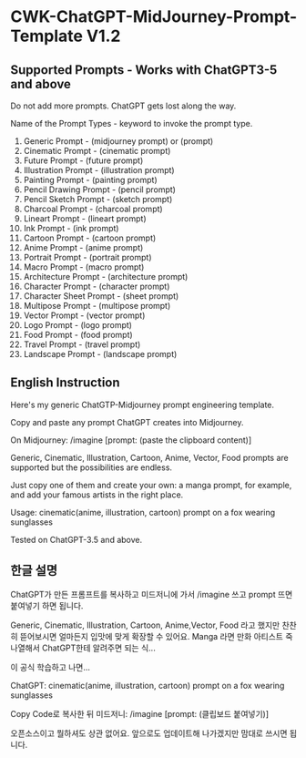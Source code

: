 # CWK-ChatGPT-MidJourney-Prompt-Template V1.2

## Supported Prompts - Works with ChatGPT3-5 and above

Do not add more prompts. ChatGPT gets lost along the way.

Name of the Prompt Types - keyword to invoke the prompt type.

 1. Generic Prompt - (midjourney prompt) or (prompt)
 2. Cinematic Prompt - (cinematic prompt)
 3. Future Prompt - (future prompt)
 4. Illustration Prompt - (illustration prompt)
 5. Painting Prompt - (painting prompt)
 5. Pencil Drawing Prompt - (pencil prompt)
 6. Pencil Sketch Prompt - (sketch prompt)
 7. Charcoal Prompt - (charcoal prompt)
 8. Lineart Prompt - (lineart prompt)
 9. Ink Prompt - (ink prompt)
 10. Cartoon Prompt - (cartoon prompt)
 11. Anime Prompt - (anime prompt)
 12. Portrait Prompt - (portrait prompt)
 13. Macro Prompt - (macro prompt)
 14. Architecture Prompt - (architecture prompt)
 15. Character Prompt - (character prompt)
 16. Character Sheet Prompt - (sheet prompt)
 17. Multipose Prompt - (multipose prompt)
 18. Vector Prompt - (vector prompt)
 19. Logo Prompt - (logo prompt)
 20. Food Prompt - (food prompt)
 21. Travel Prompt - (travel prompt)
 22. Landscape Prompt - (landscape prompt)

## English Instruction

Here's my generic ChatGTP-Midjourney prompt engineering template. 

Copy and paste any prompt ChatGPT creates into Midjourney. 

On Midjourney: /imagine [prompt: (paste the clipboard content)]

Generic, Cinematic, Illustration, Cartoon, Anime, Vector, Food prompts are supported but the possibilities are endless.

Just copy one of them and create your own: a manga prompt, for example, and add your famous artists in the right place.

Usage: cinematic(anime, illustration, cartoon) prompt on a fox wearing sunglasses

Tested on ChatGPT-3.5 and above.


## 한글 설명

ChatGPT가 만든 프롬프트를 복사하고 미드저니에 가서 /imagine 쓰고 prompt 뜨면 붙여넣기 하면 됩니다.

Generic, Cinematic, Illustration, Cartoon, Anime,Vector, Food 라고 했지만 찬찬히 뜯어보시면 얼마든지 입맛에 맞게 확장할 수 있어요. Manga 라면 만화 아티스트 죽 나열해서 ChatGPT한테 알려주면 되는 식...

이 공식 학습하고 나면...

ChatGPT: cinematic(anime, illustration, cartoon) prompt on a fox wearing sunglasses

Copy Code로 복사한 뒤 미드저니: /imagine [prompt: (클립보드 붙여넣기)]

오픈소스이고 뭘하셔도 상관 없어요. 앞으로도 업데이트해 나가겠지만 맘대로 쓰시면 됩니다.
